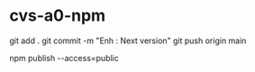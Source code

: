 # cvs-a0-npm

git add .
git commit -m "Enh : Next version"
git push origin main

npm publish --access=public